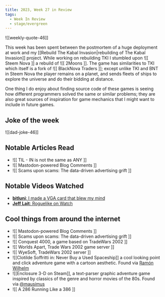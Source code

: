 ```yaml
---
title: 2023, Week 27 in Review
tags:
  - Week In Review
  - stage/evergreen
---
```



![[weekly-quote-46]]

This week has been spent between the postmortem of a huge deployment at work and my [[Rebuild The Kabal Invasion|rebuilding of The Kabal Invasion]] project. While working on rebuilding TKI I stumbled upon ![[ Steem Nova ]] a rebuild of ![[ 2Moons ]]. The game has similarities to TKI which itself is a fork of ![[ BlackNova Traders ]]; except unlike TKI and BNT in Steem Nova the player remains on a planet, and sends fleets of ships to explore the universe and do their bidding at distance.

One thing I do enjoy about finding source code of these games is seeing how different programmers solved the same or similar problems; they are also great sources of inspiration for game mechanics that I might want to include in future games.

## Joke of the week
![[dad-joke-46]]

## Notable Articles Read
- ![[ TIL - IN is not the same as ANY ]]
- ![[ Mastodon-powered Blog Comments ]]
- ![[ Scams upon scams: The data-driven advertising grift ]]

## Notable Videos Watched
- [**bitluni**: I made a VGA card that blew my mind](https://www.youtube.com/watch?v=muuhgrige5Q)
- [**Jeff Lait**: Roguelike on Watch](https://www.youtube.com/watch?v=v7yZi45F8cE)

## Cool things from around the internet

- ![[ Mastodon-powered Blog Comments ]]
- ![[ Scams upon scams: The data-driven advertising grift ]]
- ![[ Conquest 4000, a game based on TradeWars 2002 ]]
- ![[ Worlds Apart, Trade Wars 2002 game server ]]
- ![[ WyeSoft, TradeWars 2002 server ]]
- ![[Clotilde Soffritti in: Never Buy a Used Spaceship]] a cool looking point and click adventure game with a cartoon aesthetic. Found via [Ramón Wilhelm](https://mastodon.gamedev.place/@ramon_wilhelm/110684073602725428)
- ![[Enclosure 3-D on Steam]], a text-parser graphic adventure game inspired by classics of the genre and horror movies of the 80s. Found via [@mausimus](https://mastodon.social/@mausimus/110682838959189959)
- ![[ A 286 Running Like a 386 ]]

